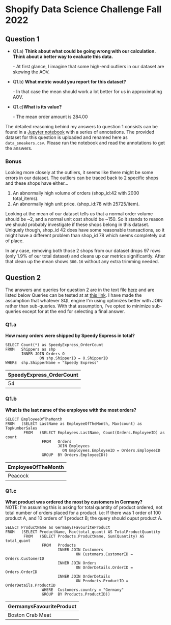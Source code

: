 # Shopify Data Science Challenge Fall 2022
## Question 1
- Q1.a) **Think about what could be going wrong with our calculation. Think about a better way to evaluate this data.**<p>
       - At first glance, I imagine that some high-end outliers in our dataset are skewing the AOV.<br>
- Q1.b) **What metric would you report for this dataset?**<p>
       - In that case the mean should work a lot better for us in approximating AOV.<br>
- Q1.c)**What is its value?**<p>
       - The mean order amount is 284.00<br>

The detailed reasoning behind my answers to question 1 consists can be found in a [Jupyter notebook](question1.ipynb) with a series of annotations. The provided dataset for this question is uploaded and renamed here as `data_sneakers.csv`. Please run the notebook and read the annotations to get the answers.

### Bonus
Looking more closely at the outliers, it seems like there might be some errors in our dataset. The outliers can be traced back to 2 specific shops and these shops have either...
1. An abnormally high volume of orders (shop_id:42 with 2000 total_items).
2. An abnormally high unit price. (shop_id:78 with 25725/item).

Looking at the mean of our dataset tells us that a normal order volume should be ~2, and a normal unit cost should be ~150. So it stands to reason we should probably investigate if these shops belong in this dataset. Uniquely though, shop_id 42 does have some reasonable transactions, so it might have a different problem than shop_id 78 which seems completely out of place.

In any case, removing both those 2 shops from our dataset drops 97 rows (only 1.9% of our total dataset) and cleans up our metrics significantly. After that clean up the mean shows `300.16` without any extra trimming needed.

## Question 2
The answers and queries for question 2 are in the text file [here](question2.txt) and are listed below Queries can be tested at at [this link](https://www.w3schools.com/SQL/TRYSQL.ASP?FILENAME=TRYSQL_SELECT_ALL). I have made the assumption that whatever SQL engine I'm using optimizes better with JOIN rather than sub-queries. With that assumption, I've opted to minimize sub-queries except for at the end for selecting a final answer.

### Q1.a
**How many orders were shipped by Speedy Express in total?**
```MySQL
SELECT Count(*) as SpeedyExpress_OrderCount
FROM   Shippers as shp
       INNER JOIN Orders O
               ON shp.ShipperID = O.ShipperID
WHERE  shp.ShipperName = "Speedy Express"
```
| **SpeedyExpress_OrderCount**  |
|---|
|  54 |

### Q1.b
**What is the last name of the employee with the most orders?**
```MySQL
SELECT EmployeeOfTheMonth
FROM   (SELECT LastName as EmployeeOfTheMonth, Max(count) as TopNumberSales
        FROM   (SELECT Employees.LastName, Count(Orders.EmployeeID) as count
                FROM   Orders
                       JOIN Employees
                         ON Employees.EmployeeID = Orders.EmployeeID
                GROUP  BY Orders.EmployeeID))  
```
| **EmployeeOfTheMonth**  |
|---|
|  Peacock |

### Q1.c
**What product was ordered the most by customers in Germany?**<br>
NOTE: I'm assuming this is asking for total quantity of product ordered, not total number of orders placed for a product.
i.e: If there was 1 order of 100 product A, and 10 orders of 1 product B; the query should ouput product A. 
```MySQL
SELECT ProductName as GermanysFavouriteProduct
FROM   (SELECT ProductName, Max(total_quant) AS TotalProductQuantity
        FROM   (SELECT Products.ProductName, Sum(Quantity) AS total_quant
                FROM   Products
                       INNER JOIN Customers
                               ON Customers.CustomerID = Orders.CustomerID
                       INNER JOIN Orders
                               ON OrderDetails.OrderID = Orders.OrderID
                       INNER JOIN OrderDetails
                               ON Products.ProductID = OrderDetails.ProductID
                WHERE  Customers.country = "Germany"
                GROUP  BY Products.ProductID)) 
```
| **GermanysFavouriteProduct**  |
|---|
|  Boston Crab Meat |
